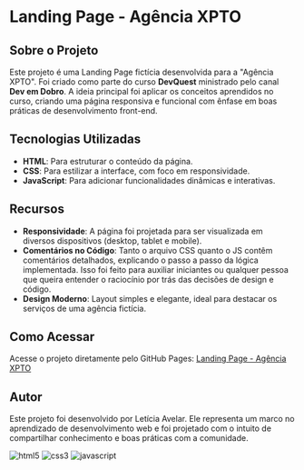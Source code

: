 # Landing Page - Agência XPTO

## Sobre o Projeto

Este projeto é uma Landing Page fictícia desenvolvida para a "Agência XPTO". Foi criado como parte do curso **DevQuest** ministrado pelo canal **Dev em Dobro**. A ideia principal foi aplicar os conceitos aprendidos no curso, criando uma página responsiva e funcional com ênfase em boas práticas de desenvolvimento front-end.

## Tecnologias Utilizadas

- **HTML**: Para estruturar o conteúdo da página.
- **CSS**: Para estilizar a interface, com foco em responsividade.
- **JavaScript**: Para adicionar funcionalidades dinâmicas e interativas.

## Recursos

- **Responsividade**: A página foi projetada para ser visualizada em diversos dispositivos (desktop, tablet e mobile).
- **Comentários no Código**: Tanto o arquivo CSS quanto o JS contêm comentários detalhados, explicando o passo a passo da lógica implementada. Isso foi feito para auxiliar iniciantes ou qualquer pessoa que queira entender o raciocínio por trás das decisões de design e código.
- **Design Moderno**: Layout simples e elegante, ideal para destacar os serviços de uma agência fictícia.

## Como Acessar

Acesse o projeto diretamente pelo GitHub Pages: [Landing Page - Agência XPTO](https://leticiaavelar.github.io/projeto-landing-page/)

## Autor

Este projeto foi desenvolvido por Letícia Avelar. Ele representa um marco no aprendizado de desenvolvimento web e foi projetado com o intuito de compartilhar conhecimento e boas práticas com a comunidade.



 ![html5](https://img.shields.io/badge/HTML5-E34F26?style=for-the-badge&logo=html5&logoColor=white) ![css3](https://img.shields.io/badge/css3-1572B6?style=for-the-badge&logo=css3&logoColor=white) ![javascript](https://img.shields.io/badge/Javascript-F7DF1E?style=for-the-badge&logo=javascript&logoColor=black) 